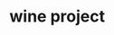 <h1>wine project</h1>
<img src"https://github.com/DVIJTHUMAR/html_css_wine_project/assets/127177594/433562b3-4679-4091-aefb-ac32817b03e3"/>
